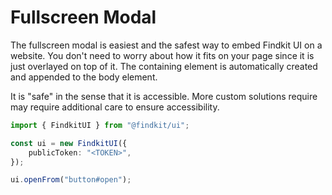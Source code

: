# Fullscreen Modal

The fullscreen modal is easiest and the safest way to embed Findkit UI on a
website. You don't need to worry about how it fits on your page since it is just
overlayed on top of it. The containing element is automatically created and
appended to the body element.

It is "safe" in the sense that it is accessible. More custom solutions require
may require additional care to ensure accessibility.

```ts
import { FindkitUI } from "@findkit/ui";

const ui = new FindkitUI({
	publicToken: "<TOKEN>",
});

ui.openFrom("button#open");
```

<Codesandbox example="simple" />
